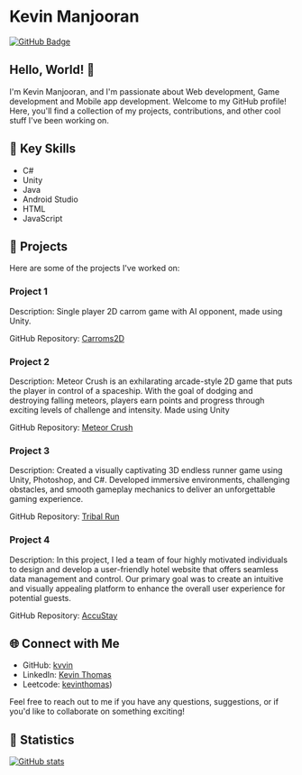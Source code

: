 # Kevin Manjooran

[![GitHub Badge](https://img.shields.io/github/followers/kvvin?label=Follow&style=social)](https://github.com/kvvin)

## Hello, World! 👋

I'm Kevin Manjooran, and I'm passionate about Web development, Game development and Mobile app development. Welcome to my GitHub profile! Here, you'll find a collection of my projects, contributions, and other cool stuff I've been working on.

## 🌟 Key Skills

- C#
- Unity
- Java
- Android Studio
- HTML
- JavaScript

## 🚀 Projects

Here are some of the projects I've worked on:

### Project 1

Description: Single player 2D carrom game with AI opponent, made using Unity.

GitHub Repository: [Carroms2D](https://github.com/kvvin/carroms2D.git)

### Project 2

Description: Meteor Crush is an exhilarating arcade-style 2D game that puts the player in control of a spaceship. With the goal of dodging and destroying falling meteors, players earn points and progress through exciting levels of challenge and intensity. Made using Unity

GitHub Repository: [Meteor Crush](https://github.com/Aakash2707/BulletProof.git)

### Project 3

Description: Created a visually captivating 3D endless runner game using Unity, Photoshop, and C#. Developed immersive environments, challenging obstacles, and smooth gameplay mechanics to deliver an unforgettable gaming experience.

GitHub Repository: [Tribal Run](https://github.com/kvvin/Tribal-Run-game-physics-project)

### Project 4

Description: In this project, I led a team of four highly motivated individuals to design and develop a user-friendly hotel website that offers seamless data management and control. Our primary goal was to create an intuitive and visually appealing platform to enhance the overall user experience for potential guests.

GitHub Repository: [AccuStay](https://github.com/kvvin/Hotel-Management-System)

## 🌐 Connect with Me

- GitHub: [kvvin](https://github.com/kvvin)
- LinkedIn: [Kevin Thomas](https://linkedin.com/in/kevin-thomas-634483150/)
- Leetcode: [kevinthomas](https://leetcode.com/user002002123/))

Feel free to reach out to me if you have any questions, suggestions, or if you'd like to collaborate on something exciting!

## 👀 Statistics

[![GitHub stats](https://github-readme-stats.vercel.app/api?username=kvvin&count_private=true&show_icons=true&theme=dark)](https://github.com/kvvin)
